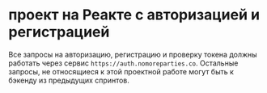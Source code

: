 # проект на Реакте с авторизацией и регистрацией

Все запросы на авторизацию, регистрацию и проверку токена должны работать через сервис `https://auth.nomoreparties.co`. Остальные запросы, не относящиеся к этой проектной работе могут быть к бэкенду из предыдущих спринтов.

